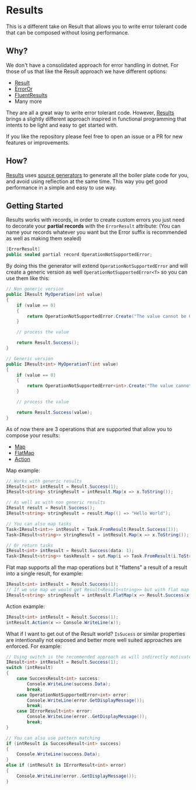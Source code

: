 # Results

This is a different take on Result that allows you to write error tolerant code that can be composed without losing performance.

## Why?

We don't have a consolidated approach for error handling in dotnet.
For those of us that like the Result approach we have different options:
- [Result](https://github.com/ardalis/Result)
- [ErrorOr](https://github.com/amantinband/error-or)
- [FluentResults](https://github.com/altmann/FluentResults)
- Many more

They are all a great way to write error tolerant code. However, [Results](https://github.com/wtorricos/Results) brings a slightly
different approach inspired in functional programming that intents to be light and easy to get started with.

If you like the repository please feel free to open an issue or a PR for new features or improvements.

## How?

[Results](https://github.com/wtorricos/Results) uses [source generators](https://learn.microsoft.com/en-us/dotnet/csharp/roslyn-sdk/source-generators-overview)
to generate all the boiler plate code for you, and avoid using reflection at the same time. This way you get good performance in
a simple and easy to use way.

## Getting Started

Results works with records, in order to create custom errors you just need to decorate your **partial records** with the
`ErrorResult` attribute: (You can name your records whatever you want but the Error suffix is recommended as well as making them sealed)

```csharp
[ErrorResult]
public sealed partial record OperationNotSupportedError;
```

By doing this the generator will extend `OperationNotSupportedError` and will create a generic version as well
`OperationNotSupportedError<T>` so you can use them like this:

```csharp
// Non generic version
public IResult MyOperation(int value)
{
    if (value == 0)
    {
        return OperationNotSupportedError.Create("The value cannot be 0");
    }

    // process the value

    return Result.Success();
}

// Generic version
public IResult<int> MyOperationT(int value)
{
    if (value == 0)
    {
        return OperationNotSupportedError<int>.Create("The value cannot be 0");
    }

    // process the value

    return Result.Success(value);
}
```

As of now there are 3 operations that are supported that allow you to compose your results:
- [Map](https://github.com/wtorricos/Results/blob/main/tests/Results.UnitTests/ResultExtensionsMapTest.cs)
- [FlatMap](https://github.com/wtorricos/Results/blob/main/tests/Results.UnitTests/ResultExtensionsFlatMapTest.cs)
- [Action](https://github.com/wtorricos/Results/blob/main/tests/Results.UnitTests/ResultExtensionsActionTest.cs)

Map example:

```csharp
// Works with generic results
IResult<int> intResult = Result.Success(1);
IResult<string> stringResult = intResult.Map(x => x.ToString());

// As well as with non generic results
IResult result = Result.Success();
IResult<string> stringResult = result.Map(() => "Hello World");

// You can also map tasks
Task<IResult<int>> intResult = Task.FromResult(Result.Success(1));
Task<IResult<string>> stringResult = intResult.Map(x => x.ToString());

// Or return tasks
IResult<int> intResult = Result.Success(data: 1);
Task<IResult<string>> taskResult = sut.Map(i => Task.FromResult(i.ToString(CultureInfo.InvariantCulture)));
```

Flat map supports all the map operations but it "flattens" a result of a result into a single result, for example:

```csharp
IResult<int> intResult = Result.Success(1);
// If we use map we would get Result<Result<string>> but with flat map we get Result<string>
IResult<string> stringResult = intResult.FlatMap(x => Result.Success(x.ToString()));
```

Action example:
```csharp
IResult<int> intResult = Result.Success(1);
intResult.Action(x => Console.WriteLine(x));
```

What if I want to get out of the Result world? `IsSucess` or similar properties are intentionally not exposed and better more well
suited approaches are enforced. For example:
```csharp
// Using switch is the recommended approach as will indirectly motivate you to handle all cases
IResult<int> intResult = Result.Success(1);
switch (intResult)
{
    case SuccessResult<int> success:
        Console.WriteLine(success.Data);
        break;
    case OperationNotSupportedError<int> error:
        Console.WriteLine(error.GetDisplayMessage());
        break;
    case IErrorResult<int> error:
        Console.WriteLine(error..GetDisplayMessage());
        break;
}

// You can also use pattern matching
if (intResult is SuccessResult<int> success)
{
    Console.WriteLine(success.Data);
}
else if (intResult is IErrorResult<int> error)
{
    Console.WriteLine(error..GetDisplayMessage());
}
```
